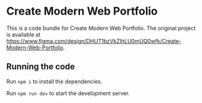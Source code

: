 
  # Create Modern Web Portfolio

  This is a code bundle for Create Modern Web Portfolio. The original project is available at https://www.figma.com/design/DHUT1bzVkZIhLU0mUQ0wfk/Create-Modern-Web-Portfolio.

  ## Running the code

  Run `npm i` to install the dependencies.

  Run `npm run dev` to start the development server.
  